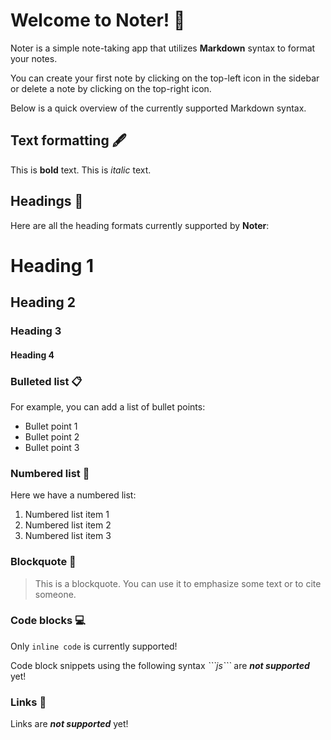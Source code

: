 # Welcome to Noter! 📝

Noter is a simple note-taking app that utilizes **Markdown** syntax to format your notes.

You can create your first note by clicking on the top-left icon in the sidebar or delete a note by clicking on the top-right icon.

Below is a quick overview of the currently supported Markdown syntax.

## Text formatting 🖋️

This is **bold** text.
This is _italic_ text.

## Headings 📌

Here are all the heading formats currently supported by **Noter**:

# Heading 1

## Heading 2

### Heading 3

#### Heading 4

### Bulleted list 📋

For example, you can add a list of bullet points:

- Bullet point 1
- Bullet point 2
- Bullet point 3

### Numbered list 🔢

Here we have a numbered list:

1. Numbered list item 1
2. Numbered list item 2
3. Numbered list item 3

### Blockquote 📣

> This is a blockquote. You can use it to emphasize some text or to cite someone.

### Code blocks 💻

Only `inline code` is currently supported!

Code block snippets using the following syntax _\`\`\`js\`\`\`_ are **_not supported_** yet!

### Links 🔗

Links are **_not supported_** yet!
